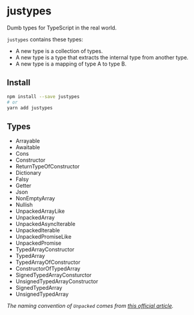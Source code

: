 # justypes
Dumb types for TypeScript in the real world.

`justypes` contains these types:
- A new type is a collection of types.
- A new type is a type that extracts the internal type from another type.
- A new type is a mapping of type A to type B.

## Install
```sh
npm install --save justypes
# or
yarn add justypes
```

## Types
- Arrayable
- Awaitable
- Cons
- Constructor
- ReturnTypeOfConstructor
- Dictionary
- Falsy
- Getter
- Json
- NonEmptyArray
- Nullish
- UnpackedArrayLike
- UnpackedArray
- UnpackedAsyncIterable
- UnpackedIterable
- UnpackedPromiseLike
- UnpackedPromise
- TypedArrayConstructor
- TypedArray
- TypedArrayOfConstructor
- ConstructorOfTypedArray
- SignedTypedArrayConsturctor
- UnsignedTypedArrayConstructor
- SignedTypedArray
- UnsignedTypedArray

*The naming convention of `Unpacked` comes from [this official article].*

[this official article]: https://www.typescriptlang.org/docs/handbook/release-notes/typescript-2-8.html#type-inference-in-conditional-types
